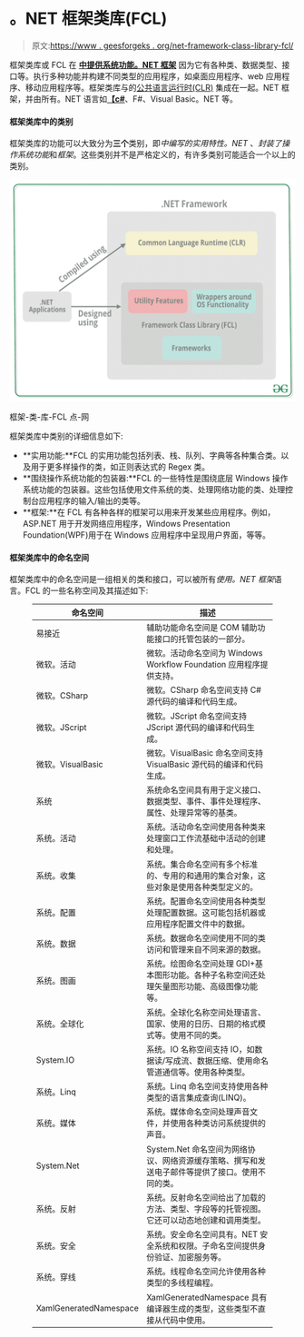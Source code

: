 # 。NET 框架类库(FCL)

> 原文:[https://www . geesforgeks . org/net-framework-class-library-fcl/](https://www.geeksforgeeks.org/net-framework-class-library-fcl/)

框架类库或 FCL 在 [**中提供系统功能。NET 框架**](https://www.geeksforgeeks.org/introduction-to-net-framework/) 因为它有各种类、数据类型、接口等。执行多种功能并构建不同类型的应用程序，如桌面应用程序、web 应用程序、移动应用程序等。框架类库与的[公共语言运行时(CLR)](https://www.geeksforgeeks.org/common-language-runtime-clr-in-c-sharp/) 集成在一起。NET 框架，并由所有。NET 语言如[**【c#**](https://www.geeksforgeeks.org/csharp-programming-language/)、F#、Visual Basic。NET 等。

#### 框架类库中的类别

框架类库的功能可以大致分为**三个**类别，即*中编写的实用特性。NET* 、*封装了操作系统功能*和*框架*。这些类别并不是严格定义的，有许多类别可能适合一个以上的类别。

![Framwork-Class-Library-FCL-in-Dot-NET](img/0f74c40e17cf88cd0fa2e6eea1bfd5b0.png)

框架-类-库-FCL 点-网

框架类库中类别的详细信息如下:

*   **实用功能:**FCL 的实用功能包括列表、栈、队列、字典等各种集合类。以及用于更多样操作的类，如正则表达式的 Regex 类。
*   **围绕操作系统功能的包装器:**FCL 的一些特性是围绕底层 Windows 操作系统功能的包装器。这些包括使用文件系统的类、处理网络功能的类、处理控制台应用程序的输入/输出的类等。
*   **框架:**在 FCL 有各种各样的框架可以用来开发某些应用程序。例如，ASP.NET 用于开发网络应用程序，Windows Presentation Foundation(WPF)用于在 Windows 应用程序中呈现用户界面，等等。

#### 框架类库中的命名空间

框架类库中的命名空间是一组相关的类和接口，可以被所有*使用。NET 框架*语言。FCL 的一些名称空间及其描述如下:

<figure class="table">

| 命名空间 | 描述 |
| --- | --- |
| 易接近 | 辅助功能命名空间是 COM 辅助功能接口的托管包装的一部分。 |
| 微软。活动 | 微软。活动命名空间为 Windows Workflow Foundation 应用程序提供支持。 |
| 微软。CSharp | 微软。CSharp 命名空间支持 C#源代码的编译和代码生成。 |
| 微软。JScript | 微软。JScript 命名空间支持 JScript 源代码的编译和代码生成。 |
| 微软。VisualBasic | 微软。VisualBasic 命名空间支持 VisualBasic 源代码的编译和代码生成。 |
| 系统 | 系统命名空间具有用于定义接口、数据类型、事件、事件处理程序、属性、处理异常等的基类。 |
| 系统。活动 | 系统。活动命名空间使用各种类来处理窗口工作流基础中活动的创建和处理。 |
| 系统。收集 | 系统。集合命名空间有多个标准的、专用的和通用的集合对象，这些对象是使用各种类型定义的。 |
| 系统。配置 | 系统。配置命名空间使用各种类型处理配置数据。这可能包括机器或应用程序配置文件中的数据。 |
| 系统。数据 | 系统。数据命名空间使用不同的类访问和管理来自不同来源的数据。 |
| 系统。图画 | 系统。绘图命名空间处理 GDI+基本图形功能。各种子名称空间还处理矢量图形功能、高级图像功能等。 |
| 系统。全球化 | 系统。全球化名称空间处理语言、国家、使用的日历、日期的格式模式等。使用不同的类。 |
| System.IO | 系统。IO 名称空间支持 IO，如数据读/写成流、数据压缩、使用命名管道通信等。使用各种类型。 |
| 系统。Linq | 系统。Linq 命名空间支持使用各种类型的语言集成查询(LINQ)。 |
| 系统。媒体 | 系统。媒体命名空间处理声音文件，并使用各种类访问系统提供的声音。 |
| System.Net | System.Net 命名空间为网络协议、网络资源缓存策略、撰写和发送电子邮件等提供了接口。使用不同的类。 |
| 系统。反射 | 系统。反射命名空间给出了加载的方法、类型、字段等的托管视图。它还可以动态地创建和调用类型。 |
| 系统。安全 | 系统。安全命名空间具有。NET 安全系统和权限。子命名空间提供身份验证、加密服务等。 |
| 系统。穿线 | 系统。线程命名空间允许使用各种类型的多线程编程。 |
| XamlGeneratedNamespace | XamlGeneratedNamespace 具有编译器生成的类型，这些类型不直接从代码中使用。 |

</figure>